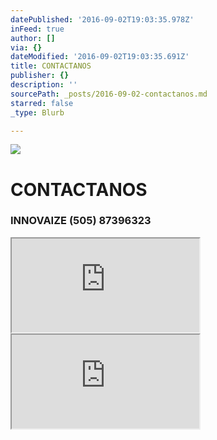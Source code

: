 ```yaml
---
datePublished: '2016-09-02T19:03:35.978Z'
inFeed: true
author: []
via: {}
dateModified: '2016-09-02T19:03:35.691Z'
title: CONTACTANOS
publisher: {}
description: ''
sourcePath: _posts/2016-09-02-contactanos.md
starred: false
_type: Blurb

---
```

![](https://the-grid-user-content.s3-us-west-2.amazonaws.com/1b33003b-876e-4624-aefd-45363b51e0a9.jpg)

# CONTACTANOS

### INNOVAIZE (505) 87396323

<iframe src="https://the-grid.github.io/ed-userhtml/?g=eJylkLEKgzAURX8lPOhqdFSMQyml3Tt0jfo0KS-JPCOpf9-gn9DxwDl3uK2dWDsUyY7RKKjK8gLCoJ1NzFRXNQhNFNKLtV8XzeiHXUHkDUEcZR94RFZQglgHDkTWzwp8yBh3QgWn0Pjgc7LyoMDEuDRSppQKdNqSwymwK4bgZL9ZyrZE1-Mo7_h4b3X9ud6eya9f6FotDOP0z8TdEomwRXEErdRdK88Puh92aF0D" style=""></iframe>

<iframe src="https://the-grid.github.io/ed-location/?latitude=12.145634016621855&amp;longitude=-86.34215354919432&amp;zoom=16" style=""></iframe>